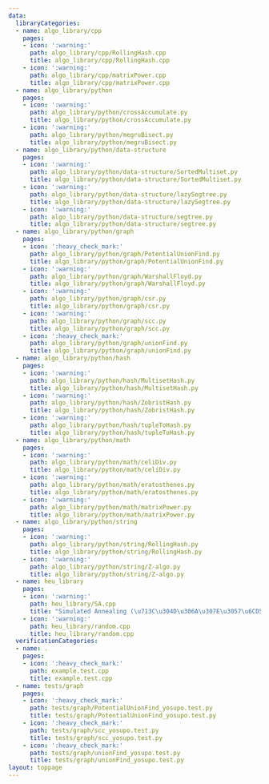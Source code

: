 ```yaml
---
data:
  libraryCategories:
  - name: algo_library/cpp
    pages:
    - icon: ':warning:'
      path: algo_library/cpp/RollingHash.cpp
      title: algo_library/cpp/RollingHash.cpp
    - icon: ':warning:'
      path: algo_library/cpp/matrixPower.cpp
      title: algo_library/cpp/matrixPower.cpp
  - name: algo_library/python
    pages:
    - icon: ':warning:'
      path: algo_library/python/crossAccumulate.py
      title: algo_library/python/crossAccumulate.py
    - icon: ':warning:'
      path: algo_library/python/megruBisect.py
      title: algo_library/python/megruBisect.py
  - name: algo_library/python/data-structure
    pages:
    - icon: ':warning:'
      path: algo_library/python/data-structure/SortedMultiset.py
      title: algo_library/python/data-structure/SortedMultiset.py
    - icon: ':warning:'
      path: algo_library/python/data-structure/lazySegtree.py
      title: algo_library/python/data-structure/lazySegtree.py
    - icon: ':warning:'
      path: algo_library/python/data-structure/segtree.py
      title: algo_library/python/data-structure/segtree.py
  - name: algo_library/python/graph
    pages:
    - icon: ':heavy_check_mark:'
      path: algo_library/python/graph/PotentialUnionFind.py
      title: algo_library/python/graph/PotentialUnionFind.py
    - icon: ':warning:'
      path: algo_library/python/graph/WarshallFloyd.py
      title: algo_library/python/graph/WarshallFloyd.py
    - icon: ':warning:'
      path: algo_library/python/graph/csr.py
      title: algo_library/python/graph/csr.py
    - icon: ':warning:'
      path: algo_library/python/graph/scc.py
      title: algo_library/python/graph/scc.py
    - icon: ':heavy_check_mark:'
      path: algo_library/python/graph/unionFind.py
      title: algo_library/python/graph/unionFind.py
  - name: algo_library/python/hash
    pages:
    - icon: ':warning:'
      path: algo_library/python/hash/MultisetHash.py
      title: algo_library/python/hash/MultisetHash.py
    - icon: ':warning:'
      path: algo_library/python/hash/ZobristHash.py
      title: algo_library/python/hash/ZobristHash.py
    - icon: ':warning:'
      path: algo_library/python/hash/tupleToHash.py
      title: algo_library/python/hash/tupleToHash.py
  - name: algo_library/python/math
    pages:
    - icon: ':warning:'
      path: algo_library/python/math/celiDiv.py
      title: algo_library/python/math/celiDiv.py
    - icon: ':warning:'
      path: algo_library/python/math/eratosthenes.py
      title: algo_library/python/math/eratosthenes.py
    - icon: ':warning:'
      path: algo_library/python/math/matrixPower.py
      title: algo_library/python/math/matrixPower.py
  - name: algo_library/python/string
    pages:
    - icon: ':warning:'
      path: algo_library/python/string/RollingHash.py
      title: algo_library/python/string/RollingHash.py
    - icon: ':warning:'
      path: algo_library/python/string/Z-algo.py
      title: algo_library/python/string/Z-algo.py
  - name: heu_library
    pages:
    - icon: ':warning:'
      path: heu_library/SA.cpp
      title: "Simulated Annealing (\u713C\u304D\u306A\u307E\u3057\u6CD5)"
    - icon: ':warning:'
      path: heu_library/random.cpp
      title: heu_library/random.cpp
  verificationCategories:
  - name: .
    pages:
    - icon: ':heavy_check_mark:'
      path: example.test.cpp
      title: example.test.cpp
  - name: tests/graph
    pages:
    - icon: ':heavy_check_mark:'
      path: tests/graph/PotentialUnionFind_yosupo.test.py
      title: tests/graph/PotentialUnionFind_yosupo.test.py
    - icon: ':heavy_check_mark:'
      path: tests/graph/scc_yosupo.test.py
      title: tests/graph/scc_yosupo.test.py
    - icon: ':heavy_check_mark:'
      path: tests/graph/unionFind_yosupo.test.py
      title: tests/graph/unionFind_yosupo.test.py
layout: toppage
---
```


